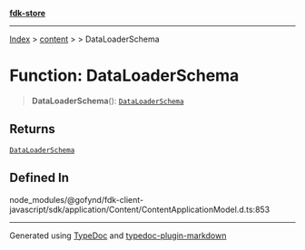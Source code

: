[**fdk-store**](../../../README.md)
***

[Index](../../../API.md) > [content](../../README.md) > [<internal>](../README.md) > DataLoaderSchema

# Function: DataLoaderSchema

> **DataLoaderSchema**(): [`DataLoaderSchema`](../type-aliases/type-alias.DataLoaderSchema.md)

## Returns

[`DataLoaderSchema`](../type-aliases/type-alias.DataLoaderSchema.md)

## Defined In

node\_modules/@gofynd/fdk-client-javascript/sdk/application/Content/ContentApplicationModel.d.ts:853

***
Generated using [TypeDoc](https://typedoc.org/) and [typedoc-plugin-markdown](https://www.npmjs.com/package/typedoc-plugin-markdown)
